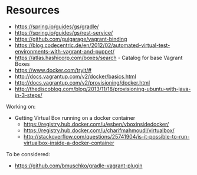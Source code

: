 # Resources 

* https://spring.io/guides/gs/gradle/
* https://spring.io/guides/gs/rest-service/
* https://github.com/guigarage/vagrant-binding
* https://blog.codecentric.de/en/2012/02/automated-virtual-test-environments-with-vagrant-and-puppet/
* https://atlas.hashicorp.com/boxes/search - Catalog for base Vagrant Boxes
* https://www.docker.com/tryit/#
* http://docs.vagrantup.com/v2/docker/basics.html
* http://docs.vagrantup.com/v2/provisioning/docker.html
* http://thediscoblog.com/blog/2013/11/18/provisioning-ubuntu-with-java-in-3-steps/

Working on: 
* Getting Virtual Box running on a docker container 
	* https://registry.hub.docker.com/u/esben/vboxinsidedocker/
	* https://registry.hub.docker.com/u/charifmahmoudi/virtualbox/
	* http://stackoverflow.com/questions/25741904/is-it-possible-to-run-virtualbox-inside-a-docker-container

To be considered:
* https://github.com/bmuschko/gradle-vagrant-plugin